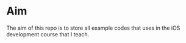 # Aim

The aim of this repo is to store all example codes that uses in the iOS development course that I teach.
